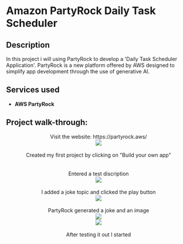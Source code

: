 <h1>Amazon PartyRock Daily Task Scheduler</h1>


<h2>Description</h2>
In this project i will using PartyRock to develop a 'Daily Task Scheduler Application'. PartyRock is a new platform offered by AWS designed to simplify app development through the use of generative AI.
<br />


<h2>Services used</h2>

- <b>AWS PartyRock</b> 


<h2>Project walk-through:</h2>

<p align="center">
Visit the website: https://partyrock.aws/ <br/>
<img src="https://imgur.com/YllliPf"/>
<br />
<br />
Created my first project by clicking on "Build your own app"  <br/>
<br />
<br />
Entered a test discription  <br/>
<img src="https://imgur.com/8n2qQmN"/>
<br />
<br />
I added a joke topic and clicked the play button  <br/>
<img src="https://imgur.com/2s78cK9"/>
<br />
<br />
PartyRock generated a joke and an image  <br/>
<img src="https://imgur.com/UG3qams"/> <br/>
<img src="https://imgur.com/Rre09jk"/> 
<br />
<br />
After testing it out I started   <br/>

</p>

<!--
 ```diff
- text in red
+ text in green
! text in orange
# text in gray
@@ text in purple (and bold)@@
```
--!>
